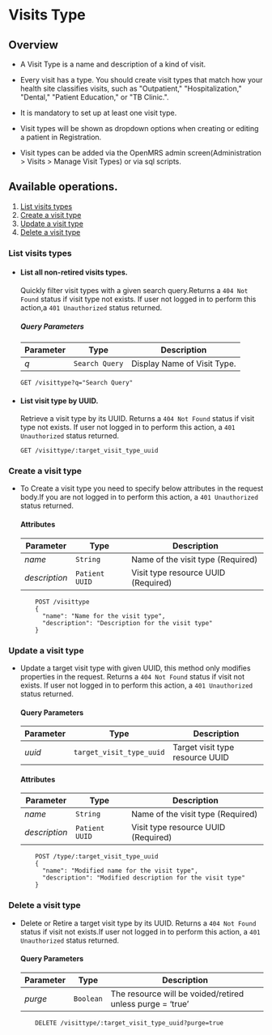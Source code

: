 # Visits Type

## Overview

* A Visit Type is a name and description of a kind of visit. 

* Every visit has a type. You should create visit types that match how your health site classifies visits, such as 
"Outpatient," "Hospitalization," "Dental," "Patient Education," or "TB Clinic.".

* It is mandatory to set up at least one visit type.

* Visit types will be shown as dropdown options when creating or editing a patient in Registration. 

* Visit types can be added via the OpenMRS admin screen(Administration > Visits > Manage Visit Types) or via sql scripts. 

## Available operations. 

1. [List visits types](#list-visits-types)
2. [Create a visit type](#create-a-visit-type)
3. [Update a visit type](#update-a-visit-type)
4. [Delete a visit type](#delete-a-visit-type)


### List visits types

* #### List all non-retired visits types.
    
    Quickly filter visit types with a given search query.Returns a `404 Not Found` status if visit type not exists. 
    If user not logged in to perform this action,a `401 Unauthorized` status returned.
    
    ##### Query Parameters

    Parameter | Type | Description
    --- | --- | ---
    *q* | `Search Query` | Display Name of Visit Type.

    ```console
    GET /visittype?q="Search Query"
     ```
    
* #### List visit type by UUID.

    Retrieve a visit type by its UUID. Returns a `404 Not Found` status if visit type not exists. If user not logged 
    in to perform this action, a `401 Unauthorized` status returned.
    
    ```console
    GET /visittype/:target_visit_type_uuid
    ```
   
### Create a visit type

* To Create a visit type you need to specify below attributes in the request body.If you are not logged in to perform this action,
 a `401 Unauthorized` status returned.

    #### Attributes

    Parameter | Type | Description
    --- | --- | ---
    *name* | `String` | Name of the visit type (Required)
    *description* | `Patient UUID` | Visit type resource UUID (Required)
   
    ```console
        POST /visittype
        {
          "name": "Name for the visit type",
          "description": "Description for the visit type"
        }
    ```
### Update a visit type

*  Update a target visit type with given UUID, this method only modifies properties in the request. Returns a `404 Not Found` 
status if visit not exists. If user not logged in to perform this action, a `401 Unauthorized` status returned.

    #### Query Parameters

    Parameter | Type | Description
    --- | --- | ---
    *uuid* | `target_visit_type_uuid` | Target visit type resource UUID
    
    #### Attributes

    Parameter | Type | Description
    --- | --- | ---
    *name* | `String` | Name of the visit type (Required)
    *description* | `Patient UUID` | Visit type resource UUID (Required)
    
    ```console
        POST /type/:target_visit_type_uuid
        {
          "name": "Modified name for the visit type",
          "description": "Modified description for the visit type"
        }
    ```
    
### Delete a visit type

* Delete or Retire a target visit type by its UUID. Returns a `404 Not Found` status if visit not exists.If user not logged 
  in to perform this action, a `401 Unauthorized` status returned.

    #### Query Parameters

    Parameter | Type | Description
    --- | --- | ---
    *purge* | `Boolean` | The resource will be voided/retired unless purge = ‘true’

    ```console
        DELETE /visittype/:target_visit_type_uuid?purge=true
     ```
